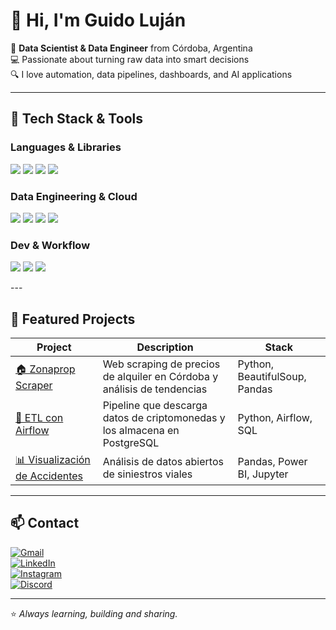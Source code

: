 # 👋 Hi, I'm Guido Luján

🎯 **Data Scientist & Data Engineer** from Córdoba, Argentina  
💻 Passionate about turning raw data into smart decisions  
🔍 I love automation, data pipelines, dashboards, and AI applications

---

## 🧰 Tech Stack & Tools

### Languages & Libraries
<p>
  <img src="https://img.shields.io/badge/Python-3776AB?logo=python&logoColor=white&style=for-the-badge" />
  <img src="https://img.shields.io/badge/NumPy-013243?logo=numpy&logoColor=white&style=for-the-badge" />
  <img src="https://img.shields.io/badge/Pandas-150458?logo=pandas&logoColor=white&style=for-the-badge" />
  <img src="https://img.shields.io/badge/SQL-4479A1?logo=mysql&logoColor=white&style=for-the-badge" />
</p>

### Data Engineering & Cloud
<p>
<img src="https://img.shields.io/badge/-Apache%20Airflow-017CEE?logo=apache-airflow&logoColor=white&style=flat-square" />  
<img src="https://img.shields.io/badge/-Apache%20Kafka-231F20?logo=apache-kafka&logoColor=white&style=flat-square" />  
<img src="https://img.shields.io/badge/-Docker-2496ED?logo=docker&logoColor=white&style=flat-square" />
<img src="https://img.shields.io/badge/-Google%20Cloud-4285F4?logo=google-cloud&logoColor=white&style=flat-square" />
</p>

### Dev & Workflow  
<p>
<img src="https://img.shields.io/badge/-Git-F05032?logo=git&logoColor=white&style=flat-square" />
<img src="https://img.shields.io/badge/-GitHub-181717?logo=github&logoColor=white&style=flat-square" /> 
<img src="https://img.shields.io/badge/-Pycharm-000000?logo=pycharm&logoColor=white&style=flat-square" />
</p>
---

## 📂 Featured Projects

| Project | Description | Stack |
|--------|-------------|-------|
| [🏠 Zonaprop Scraper](https://github.com/tuusuario/zonaprop-scraper) | Web scraping de precios de alquiler en Córdoba y análisis de tendencias | Python, BeautifulSoup, Pandas |
| [🔄 ETL con Airflow](https://github.com/tuusuario/etl-airflow-crypto) | Pipeline que descarga datos de criptomonedas y los almacena en PostgreSQL | Python, Airflow, SQL |
| [📊 Visualización de Accidentes](https://github.com/tuusuario/accidentes-viales) | Análisis de datos abiertos de siniestros viales | Pandas, Power BI, Jupyter |

---

## 📫 Contact

[![Gmail](https://img.shields.io/badge/-Email-D14836?style=flat-square&logo=gmail&logoColor=white)](mailto:guidoilujan@outlook.com)  
[![LinkedIn](https://img.shields.io/badge/-LinkedIn-0077B5?style=flat-square&logo=linkedin&logoColor=white)](https://www.linkedin.com/in/guido-lujan/)  
[![Instagram](https://img.shields.io/badge/-Instagram-E4405F?style=flat-square&logo=instagram&logoColor=white)](https://instagram.com/guiido_lujan)  
[![Discord](https://img.shields.io/badge/-Discord-5865F2?style=flat-square&logo=discord&logoColor=white)](https://discordapp.com/users/nacho.097)

---

⭐ *Always learning, building and sharing.*
